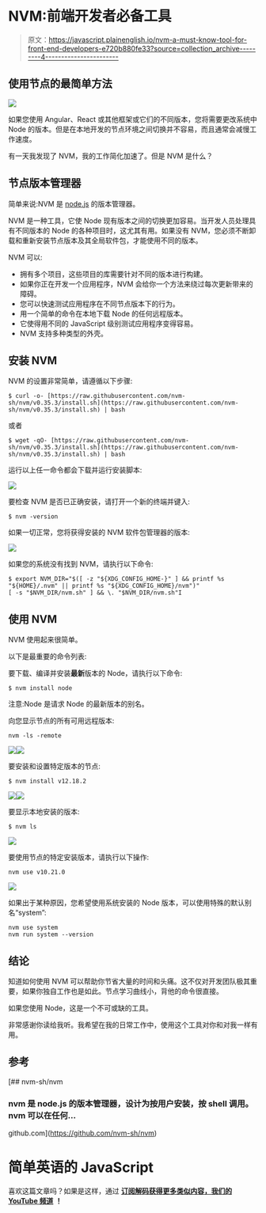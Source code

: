# NVM:前端开发者必备工具

> 原文：<https://javascript.plainenglish.io/nvm-a-must-know-tool-for-front-end-developers-e720b880fe33?source=collection_archive---------4----------------------->

## 使用节点的最简单方法

![](img/3b635841d2a03d574111f45b08446147.png)

如果您使用 Angular、React 或其他框架或它们的不同版本，您将需要更改系统中 Node 的版本。但是在本地开发的节点环境之间切换并不容易，而且通常会减慢工作速度。

有一天我发现了 NVM，我的工作简化加速了。但是 NVM 是什么？

## 节点版本管理器

简单来说:NVM 是 [node.js](https://nodejs.org/en/) 的版本管理器。

NVM 是一种工具，它使 Node 现有版本之间的切换更加容易。当开发人员处理具有不同版本的 Node 的各种项目时，这尤其有用。如果没有 NVM，您必须不断卸载和重新安装节点版本及其全局软件包，才能使用不同的版本。

NVM 可以:

*   拥有多个项目，这些项目的库需要针对不同的版本进行构建。
*   如果你正在开发一个应用程序，NVM 会给你一个方法来绕过每次更新带来的障碍。
*   您可以快速测试应用程序在不同节点版本下的行为。
*   用一个简单的命令在本地下载 Node 的任何远程版本。
*   它使得用不同的 JavaScript 级别测试应用程序变得容易。
*   NVM 支持多种类型的外壳。

## 安装 NVM

NVM 的设置非常简单，请遵循以下步骤:

```
$ curl -o- [https://raw.githubusercontent.com/nvm-sh/nvm/v0.35.3/install.sh](https://raw.githubusercontent.com/nvm-sh/nvm/v0.35.3/install.sh) | bash
```

或者

```
$ wget -qO- [https://raw.githubusercontent.com/nvm-sh/nvm/v0.35.3/install.sh](https://raw.githubusercontent.com/nvm-sh/nvm/v0.35.3/install.sh) | bash
```

运行以上任一命令都会下载并运行安装脚本:

![](img/6b72035f3e2277376ef0cdb2e7e3b488.png)

要检查 NVM 是否已正确安装，请打开一个新的终端并键入:

```
$ nvm -version
```

如果一切正常，您将获得安装的 NVM 软件包管理器的版本:

![](img/815055a19beb5a84af3b00b6c01baaaf.png)

如果您的系统没有找到 NVM，请执行以下命令:

```
$ export NVM_DIR="$([ -z "${XDG_CONFIG_HOME-}" ] && printf %s "${HOME}/.nvm" || printf %s "${XDG_CONFIG_HOME}/nvm")"
[ -s "$NVM_DIR/nvm.sh" ] && \. "$NVM_DIR/nvm.sh"I
```

## 使用 NVM

NVM 使用起来很简单。

以下是最重要的命令列表:

要下载、编译并安装**最新**版本的 Node，请执行以下命令:

```
$ nvm install node
```

注意:Node 是请求 Node 的最新版本的别名。

向您显示节点的所有可用远程版本:

```
nvm -ls -remote
```

![](img/2f160aa43970159eec6c271fed029122.png)![](img/7d7a9d45d760eac12e997bbfe5e81c8f.png)

要安装和设置特定版本的节点:

```
$ nvm install v12.18.2
```

![](img/ca9aeadf1f06834889f8709bd915b4eb.png)![](img/1f59d87ff04a3aea34229f2b495a908b.png)

要显示本地安装的版本:

```
$ nvm ls
```

![](img/7b80ed012767e6a0fcf907951a73e285.png)

要使用节点的特定安装版本，请执行以下操作:

```
nvm use v10.21.0
```

![](img/934c4372e83626ed4b8d3a1d7fdfd56a.png)

如果出于某种原因，您希望使用系统安装的 Node 版本，可以使用特殊的默认别名“system”:

```
nvm use system
nvm run system --version
```

## 结论

知道如何使用 NVM 可以帮助你节省大量的时间和头痛。这不仅对开发团队极其重要，如果你独自工作也是如此。节点学习曲线小，背他的命令很直接。

如果您使用 Node，这是一个不可或缺的工具。

非常感谢你读给我听。我希望在我的日常工作中，使用这个工具对你和对我一样有用。

## 参考

[](https://github.com/nvm-sh/nvm) [## nvm-sh/nvm

### nvm 是 node.js 的版本管理器，设计为按用户安装，按 shell 调用。nvm 可以在任何…

github.com](https://github.com/nvm-sh/nvm) 

# 简单英语的 JavaScript

喜欢这篇文章吗？如果是这样，通过 [**订阅解码获得更多类似内容，我们的 YouTube 频道**](https://www.youtube.com/channel/UCtipWUghju290NWcn8jhyAw) **！**